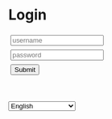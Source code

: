 <h1 data-i18n-key="header-login" id="login-header">Login</h1>

<script src='./app/tools.js'></script>
<script src='./app/locale.js'></script>
<script>
async function login(payload) {

    // Reset status
    let el = document.getElementById("result");
    el.innerHTML = "Logging in ..."
    await tools.sleepms(100);

    // The body is obfuscated with base64, but not encrypted.
    let body = btoa(JSON.stringify(payload));

    // Do request
    let url = tools.build_api_url("bootstrap_authentication");
    let init = {method: "POST", headers: {}, body: body};
    let res = await fetch(url, init);

    // Handle response
    if (res.status != 200) {
        let text = await res.text();
        el.setAttribute("data-i18n-key", "notify-login-failed");
        el.innerText = "Could not get token:";
        translateElement(el);
        el.innerText += ' ' + text;
    } else {
        let token = JSON.parse(await res.text()).token;
        tools.set_auth_info_from_token(token);
        el.setAttribute("data-i18n-key", "notify-login-success");
        el.innerText = "Token exchange succesful";
        translateElement(el);
        let state = tools.url2dict(location.hash);
        location.replace(state.page || "./app/");
    }
}

async function login_localhost() {
    await login({"method": "localhost"});
}

async function login_credentials() {
    let input_u = document.getElementById("input_u");
    let input_p = document.getElementById("input_p");
    await login({"method": "usernamepassword", "username": input_u.value, "password": input_p.value});
}

async function load() {
    let but1 = document.getElementById("submit_up");
    let but2 = document.getElementById("submit_localhost");
    let input_p = document.getElementById("input_p");

    but1.onclick = login_credentials;
    but2.onclick = login_localhost;
    input_p.onkeydown = function (e) { if (e.key == "Enter" || e.key == "Return") {login_credentials();} };

    if (location.hostname == "localhost" || location.hostname == "127.0.0.1") {
        but2.style.display = "block";
    }
}

window.addEventListener('load', load);
</script>

<input id='input_u' type='text' data-i18n-key="placeholder-username" placeholder='username' style='margin:4px;'/><br />
<input id='input_p' type='password' data-i18n-key="placeholder-password" placeholder='password' style='margin:4px;'/><br />
<button id='submit_up' class='whitebutton' style='margin:4px;' data-i18n-key="btn-submit">
    Submit
</button>

<br />
<button id='submit_localhost' class='whitebutton' style='margin:4px; display: none;' data-i18n-key="login-as-localhost" >Login as default user (on localhost)</button>

<br/>

<select data-i18n-switcher class="locale-switcher">
    <option value="en">English</option>
    <option value="ru">Russian (Русский)</option>
    <option value="tr">Turkish (Türkçe)</option>
</select>

<p id='result'></p>

